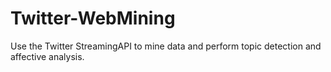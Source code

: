 # Twitter-WebMining
Use the Twitter StreamingAPI to mine data and perform topic detection and affective analysis.
